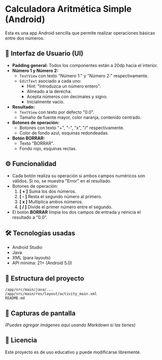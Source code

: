 # Calculadora Aritmética Simple (Android)

Esta es una app Android sencilla que permite realizar operaciones básicas entre dos números.

## 📱 Interfaz de Usuario (UI)

- **Padding general:** Todos los componentes están a 20dp hacia el interior.
- **Número 1 y Número 2:**
    - `TextView` con texto "Número 1:" y "Número 2:" respectivamente.
    - `EditText` asociado a cada uno:
        - Hint: "Introduzca un número entero".
        - Alineado a la derecha.
        - Acepta números con decimales y signo.
        - Inicialmente vacío.
- **Resultado:**
    - `TextView` con texto por defecto "0.0".
    - Tamaño de fuente mayor, color naranja, contenido centrado.
- **Botones de operación:**
    - Botones con texto "+", "-", "x", "/" respectivamente.
    - Color de fondo azul, esquinas redondeadas.
- **Botón BORRAR:**
    - Texto "BORRAR".
    - Fondo rojo, esquinas rectas.

## ⚙️ Funcionalidad

- Cada botón realiza su operación si ambos campos numéricos son válidos. Si no, se muestra "Error" en el resultado.
- Botones de operación:
    1. **[ + ]** Suma los dos números.
    2. **[ - ]** Resta el segundo número al primero.
    3. **[ x ]** Multiplica ambos números.
    4. **[ / ]** Divide el primer número entre el segundo.
- El botón **BORRAR** limpia los dos campos de entrada y reinicia el resultado a "0.0".

## 🛠️ Tecnologías usadas

- Android Studio
- Java
- XML (para layouts)
- API mínima: 21+ (Android 5.0)

## 📂 Estructura del proyecto

```
/app/src/main/java/...
/app/src/main/res/layout/activity_main.xml
README.md
```

## 📸 Capturas de pantalla

*(Puedes agregar imágenes aquí usando Markdown si las tienes)*

## 📄 Licencia

Este proyecto es de uso educativo y puede modificarse libremente.